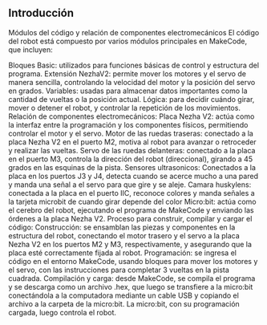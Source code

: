 
## Introducción
Módulos del código y relación de componentes electromecánicos
El código del robot está compuesto por varios módulos principales en MakeCode, que incluyen:

Bloques Basic: utilizados para funciones básicas de control y estructura del programa.
Extensión NezhaV2: permite mover los motores y el servo de manera sencilla, controlando la velocidad del motor y la posición del servo en grados.
Variables: usadas para almacenar datos importantes como la cantidad de vueltas o la posición actual.
Lógica: para decidir cuándo girar, mover o detener el robot, y controlar la repetición de los movimientos.
Relación de componentes electromecánicos:
Placa Nezha V2: actúa como la interfaz entre la programación y los componentes físicos, permitiendo controlar el motor y el servo.
Motor de las ruedas traseras: conectado a la placa Nezha V2 en el puerto M2, motiva al robot para avanzar o retroceder y realizar las vueltas.
Servo de las ruedas delanteras: conectado a la placa en el puerto M3, controla la dirección del robot (direccional), girando a 45 grados en las esquinas de la pista.
Sensores ultrasonicos: Conectados a la placa en los puertos J3 y J4, detecta cuando se acerce mucho a una pared y manda una señal a el servo para que gire y se aleje. 
Camara huskylens: conectada a la placa en el puerto IIC, reconoce colores y manda señales a la tarjeta microbit de cuando girar depende del color
Micro:bit: actúa como el cerebro del robot, ejecutando el programa de MakeCode y enviando las órdenes a la placa Nezha V2.
Proceso para construir, compilar y cargar el código:
Construcción: se ensamblan las piezas y componentes en la estructura del robot, conectando el motor trasero y el servo a la placa Nezha V2 en los puertos M2 y M3, respectivamente, y asegurando que la placa esté correctamente fijada al robot.
Programación: se ingresa el código en el entorno MakeCode, usando bloques para mover los motores y el servo, con las instrucciones para completar 3 vueltas en la pista cuadrada.
Compilación y carga: desde MakeCode, se compila el programa y se descarga como un archivo .hex, que luego se transfiere a la micro:bit conectándola a la computadora mediante un cable USB y copiando el archivo a la carpeta de la micro:bit. La micro:bit, con su programación cargada, luego controla el robot.

